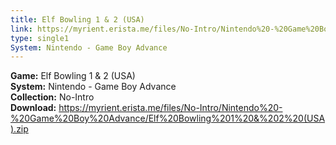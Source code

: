 ```yaml
---
title: Elf Bowling 1 & 2 (USA)
link: https://myrient.erista.me/files/No-Intro/Nintendo%20-%20Game%20Boy%20Advance/Elf%20Bowling%201%20&%202%20(USA).zip
type: single1
System: Nintendo - Game Boy Advance
---
```

<b>Game:</b> Elf Bowling 1 & 2 (USA)<br>
<b>System:</b> Nintendo - Game Boy Advance<br>
<b>Collection:</b> No-Intro<br>
<b>Download:</b> https://myrient.erista.me/files/No-Intro/Nintendo%20-%20Game%20Boy%20Advance/Elf%20Bowling%201%20&%202%20(USA).zip